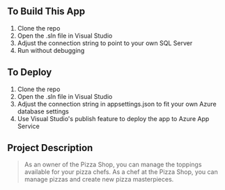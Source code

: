 ﻿## To Build This App
1. Clone the repo
2. Open the .sln file in Visual Studio
3. Adjust the connection string to point to your own SQL Server
4. Run without debugging

## To Deploy
1. Clone the repo
2. Open the .sln file in Visual Studio
3. Adjust the connection string in appsettings.json to fit your own Azure database settings
4. Use Visual Studio's publish feature to deploy the app to Azure App Service

## Project Description
> As an owner of the Pizza Shop, you can manage the toppings available for your pizza chefs.
> As a chef at the Pizza Shop, you can manage pizzas and create new pizza masterpieces.

